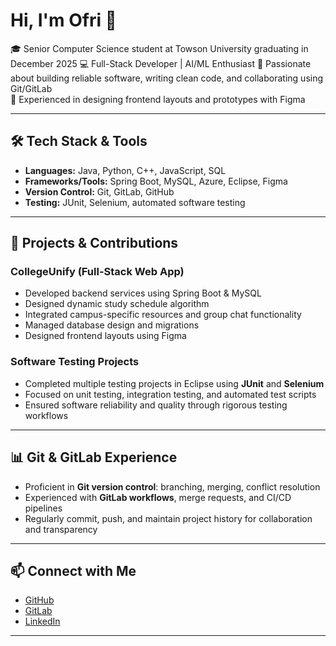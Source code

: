 # Hi, I'm Ofri 👋

🎓 Senior Computer Science student at Towson University graduating in December 2025
💻 Full-Stack Developer | AI/ML Enthusiast 
🌱 Passionate about building reliable software, writing clean code, and collaborating using Git/GitLab  
🎨 Experienced in designing frontend layouts and prototypes with Figma  

---

## 🛠️ Tech Stack & Tools
- **Languages:** Java, Python, C++, JavaScript, SQL  
- **Frameworks/Tools:** Spring Boot, MySQL, Azure, Eclipse, Figma  
- **Version Control:** Git, GitLab, GitHub  
- **Testing:** JUnit, Selenium, automated software testing  

---

## 📂 Projects & Contributions

### CollegeUnify (Full-Stack Web App)
- Developed backend services using Spring Boot & MySQL  
- Designed dynamic study schedule algorithm  
- Integrated campus-specific resources and group chat functionality  
- Managed database design and migrations  
- Designed frontend layouts using Figma

### Software Testing Projects
- Completed multiple testing projects in Eclipse using **JUnit** and **Selenium**  
- Focused on unit testing, integration testing, and automated test scripts  
- Ensured software reliability and quality through rigorous testing workflows  

---

## 📊 Git & GitLab Experience
- Proficient in **Git version control**: branching, merging, conflict resolution  
- Experienced with **GitLab workflows**, merge requests, and CI/CD pipelines  
- Regularly commit, push, and maintain project history for collaboration and transparency

---

## 📫 Connect with Me
- [GitHub](https://github.com/ofrinahum)  
- [GitLab](https://gitlab.com/Ofrinahum)  
- [LinkedIn](www.linkedin.com/in/ofri-nahum)

---

